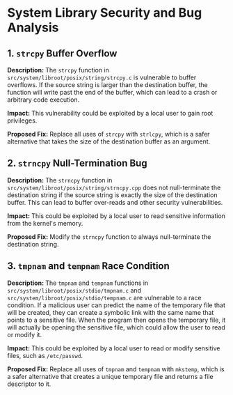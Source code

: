 # System Library Security and Bug Analysis

## 1. `strcpy` Buffer Overflow

**Description:**
The `strcpy` function in `src/system/libroot/posix/string/strcpy.c` is vulnerable to buffer overflows. If the source string is larger than the destination buffer, the function will write past the end of the buffer, which can lead to a crash or arbitrary code execution.

**Impact:**
This vulnerability could be exploited by a local user to gain root privileges.

**Proposed Fix:**
Replace all uses of `strcpy` with `strlcpy`, which is a safer alternative that takes the size of the destination buffer as an argument.

## 2. `strncpy` Null-Termination Bug

**Description:**
The `strncpy` function in `src/system/libroot/posix/string/strncpy.cpp` does not null-terminate the destination string if the source string is exactly the size of the destination buffer. This can lead to buffer over-reads and other security vulnerabilities.

**Impact:**
This could be exploited by a local user to read sensitive information from the kernel's memory.

**Proposed Fix:**
Modify the `strncpy` function to always null-terminate the destination string.

## 3. `tmpnam` and `tempnam` Race Condition

**Description:**
The `tmpnam` and `tempnam` functions in `src/system/libroot/posix/stdio/tmpnam.c` and `src/system/libroot/posix/stdio/tempnam.c` are vulnerable to a race condition. If a malicious user can predict the name of the temporary file that will be created, they can create a symbolic link with the same name that points to a sensitive file. When the program then opens the temporary file, it will actually be opening the sensitive file, which could allow the user to read or modify it.

**Impact:**
This could be exploited by a local user to read or modify sensitive files, such as `/etc/passwd`.

**Proposed Fix:**
Replace all uses of `tmpnam` and `tempnam` with `mkstemp`, which is a safer alternative that creates a unique temporary file and returns a file descriptor to it.
